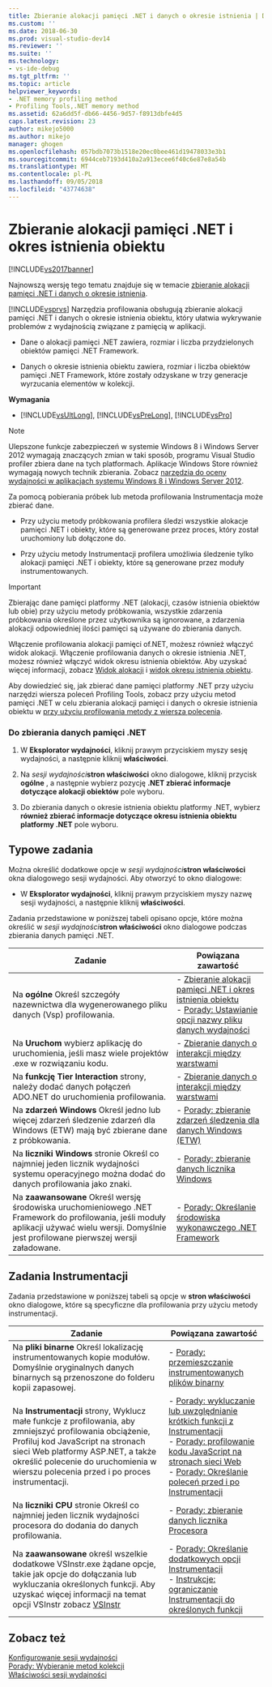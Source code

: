 ```yaml
---
title: Zbieranie alokacji pamięci .NET i danych o okresie istnienia | Dokumentacja firmy Microsoft
ms.custom: ''
ms.date: 2018-06-30
ms.prod: visual-studio-dev14
ms.reviewer: ''
ms.suite: ''
ms.technology:
- vs-ide-debug
ms.tgt_pltfrm: ''
ms.topic: article
helpviewer_keywords:
- .NET memory profiling method
- Profiling Tools,.NET memory method
ms.assetid: 62a6dd5f-db66-4456-9d57-f8913dbfe4d5
caps.latest.revision: 23
author: mikejo5000
ms.author: mikejo
manager: ghogen
ms.openlocfilehash: 057bdb7073b1518e20ec0bee461d19478033e3b1
ms.sourcegitcommit: 6944ceb7193d410a2a913ecee6f40c6e87e8a54b
ms.translationtype: MT
ms.contentlocale: pl-PL
ms.lasthandoff: 09/05/2018
ms.locfileid: "43774638"
---
```

# <a name="collecting-net-memory-allocation-and-lifetime-data"></a>Zbieranie alokacji pamięci .NET i okres istnienia obiektu
[!INCLUDE[vs2017banner](../includes/vs2017banner.md)]

Najnowszą wersję tego tematu znajduje się w temacie [zbieranie alokacji pamięci .NET i danych o okresie istnienia](https://docs.microsoft.com/visualstudio/profiling/collecting-dotnet-memory-allocation-and-lifetime-data).  
  
[!INCLUDE[vsprvs](../includes/vsprvs-md.md)] Narzędzia profilowania obsługują zbieranie alokacji pamięci .NET i danych o okresie istnienia obiektu, który ułatwia wykrywanie problemów z wydajnością związane z pamięcią w aplikacji.  
  
-   Dane o alokacji pamięci .NET zawiera, rozmiar i liczba przydzielonych obiektów pamięci .NET Framework.  
  
-   Danych o okresie istnienia obiektu zawiera, rozmiar i liczba obiektów pamięci .NET Framework, które zostały odzyskane w trzy generacje wyrzucania elementów w kolekcji.  
  
 **Wymagania**  
  
-   [!INCLUDE[vsUltLong](../includes/vsultlong-md.md)], [!INCLUDE[vsPreLong](../includes/vsprelong-md.md)], [!INCLUDE[vsPro](../includes/vspro-md.md)]  
  
> [!NOTE]
>  Ulepszone funkcje zabezpieczeń w systemie Windows 8 i Windows Server 2012 wymagają znaczących zmian w taki sposób, programu Visual Studio profiler zbiera dane na tych platformach. Aplikacje Windows Store również wymagają nowych technik zbierania. Zobacz [narzędzia do oceny wydajności w aplikacjach systemu Windows 8 i Windows Server 2012](../profiling/performance-tools-on-windows-8-and-windows-server-2012-applications.md).  
  
 Za pomocą pobierania próbek lub metoda profilowania Instrumentacja może zbierać dane.  
  
-   Przy użyciu metody próbkowania profilera śledzi wszystkie alokacje pamięci .NET i obiekty, które są generowane przez proces, który został uruchomiony lub dołączone do.  
  
-   Przy użyciu metody Instrumentacji profilera umożliwia śledzenie tylko alokacji pamięci .NET i obiekty, które są generowane przez moduły instrumentowanych.  
  
> [!IMPORTANT]
>  Zbierając dane pamięci platformy .NET (alokacji, czasów istnienia obiektów lub obie) przy użyciu metody próbkowania, wszystkie zdarzenia próbkowania określone przez użytkownika są ignorowane, a zdarzenia alokacji odpowiedniej ilości pamięci są używane do zbierania danych.  
  
 Włączenie profilowania alokacji pamięci of.NET, możesz również włączyć widok alokacji. Włączenie profilowania danych o okresie istnienia .NET, możesz również włączyć widok okresu istnienia obiektów. Aby uzyskać więcej informacji, zobacz [Widok alokacji](../profiling/dotnet-memory-allocations-view.md) i [widok okresu istnienia obiektu](../profiling/object-lifetime-view.md).  
  
 Aby dowiedzieć się, jak zbierać dane pamięci platformy .NET przy użyciu narzędzi wiersza poleceń Profiling Tools, zobacz przy użyciu metod pamięci .NET w celu zbierania alokacji pamięci i danych o okresie istnienia obiektu w [przy użyciu profilowania metody z wiersza polecenia](../profiling/using-profiling-methods-to-collect-performance-data-from-the-command-line.md).  
  
### <a name="to-collect-net-memory-data"></a>Do zbierania danych pamięci .NET  
  
1.  W **Eksplorator wydajności**, kliknij prawym przyciskiem myszy sesję wydajności, a następnie kliknij **właściwości**.  
  
2.  Na _sesji wydajności_**stron właściwości** okno dialogowe, kliknij przycisk **ogólne** , a następnie wybierz pozycję **.NET zbierać informacje dotyczące alokacji obiektów** pole wyboru.  
  
3.  Do zbierania danych o okresie istnienia obiektu platformy .NET, wybierz **również zbierać informacje dotyczące okresu istnienia obiektu platformy .NET** pole wyboru.  
  
## <a name="common-tasks"></a>Typowe zadania  
 Można określić dodatkowe opcje w _sesji wydajności_**stron właściwości** okna dialogowego sesji wydajności. Aby otworzyć to okno dialogowe:  
  
-   W **Eksplorator wydajności**, kliknij prawym przyciskiem myszy nazwę sesji wydajności, a następnie kliknij **właściwości**.  
  
 Zadania przedstawione w poniższej tabeli opisano opcje, które można określić w _sesji wydajności_**stron właściwości** okno dialogowe podczas zbierania danych pamięci .NET.  
  
|Zadanie|Powiązana zawartość|  
|----------|---------------------|  
|Na **ogólne** Określ szczegóły nazewnictwa dla wygenerowanego pliku danych (Vsp) profilowania.|-   [Zbieranie alokacji pamięci .NET i okres istnienia obiektu](../profiling/collecting-dotnet-memory-allocation-and-lifetime-data.md)<br />-   [Porady: Ustawianie opcji nazwy pliku danych wydajności](../profiling/how-to-set-performance-data-file-name-options.md)|  
|Na **Uruchom** wybierz aplikację do uruchomienia, jeśli masz wiele projektów .exe w rozwiązaniu kodu.|-   [Zbieranie danych o interakcji między warstwami](../profiling/collecting-tier-interaction-data.md)|  
|Na **funkcję Tier Interaction** strony, należy dodać danych połączeń ADO.NET do uruchomienia profilowania.|-   [Zbieranie danych o interakcji między warstwami](../profiling/collecting-tier-interaction-data.md)|  
|Na **zdarzeń Windows** Określ jedno lub więcej zdarzeń śledzenie zdarzeń dla Windows (ETW) mają być zbierane dane z próbkowania.|-   [Porady: zbieranie zdarzeń śledzenia dla danych Windows (ETW)](../profiling/how-to-collect-event-tracing-for-windows-etw-data.md)|  
|Na **liczniki Windows** stronie Określ co najmniej jeden licznik wydajności systemu operacyjnego można dodać do danych profilowania jako znaki.|-   [Porady: zbieranie danych licznika Windows](../profiling/how-to-collect-windows-counter-data.md)|  
|Na **zaawansowane** Określ wersję środowiska uruchomieniowego .NET Framework do profilowania, jeśli moduły aplikacji używać wielu wersji. Domyślnie jest profilowane pierwszej wersji załadowane.|-   [Porady: Określanie środowiska wykonawczego .NET Framework](../profiling/how-to-specify-the-dotnet-framework-runtime.md)|  
  
## <a name="instrumentation-tasks"></a>Zadania Instrumentacji  
 Zadania przedstawione w poniższej tabeli są opcje w **stron właściwości** okno dialogowe, które są specyficzne dla profilowania przy użyciu metody instrumentacji.  
  
|Zadanie|Powiązana zawartość|  
|----------|---------------------|  
|Na **pliki binarne** Określ lokalizację instrumentowanych kopie modułów. Domyślnie oryginalnych danych binarnych są przenoszone do folderu kopii zapasowej.|-   [Porady: przemieszczanie instrumentowanych plików binarny](../profiling/how-to-relocate-instrumented-binaries.md)|  
|Na **Instrumentacji** strony, Wyklucz małe funkcje z profilowania, aby zmniejszyć profilowania obciążenie, Profiluj kod JavaScript na stronach sieci Web platformy ASP.NET, a także określić polecenie do uruchomienia w wierszu polecenia przed i po proces instrumentacji.|-   [Porady: wykluczanie lub uwzględnianie krótkich funkcji z Instrumentacji](../profiling/how-to-exclude-or-include-short-functions-from-instrumentation.md)<br />-   [Porady: profilowanie kodu JavaScript na stronach sieci Web](../profiling/how-to-profile-javascript-code-in-web-pages.md)<br />-   [Porady: Określanie poleceń przed i po Instrumentacji](../profiling/how-to-specify-pre-and-post-instrument-commands.md)|  
|Na **liczniki CPU** stronie Określ co najmniej jeden licznik wydajności procesora do dodania do danych profilowania.|-   [Porady: zbieranie danych licznika Procesora](../profiling/how-to-collect-cpu-counter-data.md)|  
|Na **zaawansowane** określ wszelkie dodatkowe VSInstr.exe żądane opcje, takie jak opcje do dołączania lub wykluczania określonych funkcji. Aby uzyskać więcej informacji na temat opcji VSInstr zobacz [VSInstr](../profiling/vsinstr.md)|-   [Porady: Określanie dodatkowych opcji Instrumentacji](../profiling/how-to-specify-additional-instrumentation-options.md)<br />-   [Instrukcje: ograniczanie Instrumentacji do określonych funkcji](../profiling/how-to-limit-instrumentation-to-specific-functions.md)|  
  
## <a name="see-also"></a>Zobacz też  
 [Konfigurowanie sesji wydajności](../profiling/configuring-performance-sessions.md)   
 [Porady: Wybieranie metod kolekcji](../profiling/how-to-choose-collection-methods.md)   
 [Właściwości sesji wydajności](../profiling/performance-session-properties.md)



